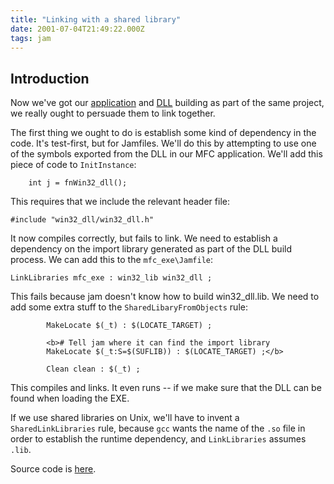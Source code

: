 ```yaml
---
title: "Linking with a shared library"
date: 2001-07-04T21:49:22.000Z
tags: jam
---
```


## Introduction

Now we've got our <a href="../mfc_app/">application</a> and <a href="../shared_lib/">DLL</a> building as part of the same project, we really ought to persuade them to link together.

The first thing we ought to do is establish some kind of dependency in the code.  It's test-first, but for Jamfiles.
We'll do this by attempting to use one of the symbols exported from the DLL in our MFC application.  We'll add this
piece of code to `InitInstance`:

```
    int j = fnWin32_dll();
```

This requires that we include the relevant header file:

```
#include "win32_dll/win32_dll.h"
```

It now compiles correctly, but fails to link.  We need to establish a dependency on the import library generated as part
of the DLL build process.  We can add this to the `mfc_exe\Jamfile`:

```
LinkLibraries mfc_exe : win32_lib win32_dll ;
```

This fails because jam doesn't know how to build win32_dll.lib.  We need to add some extra stuff to
the `SharedLibaryFromObjects` rule:

```
        MakeLocate $(_t) : $(LOCATE_TARGET) ;

        <b># Tell jam where it can find the import library
        MakeLocate $(_t:S=$(SUFLIB)) : $(LOCATE_TARGET) ;</b>

        Clean clean : $(_t) ;
```

This compiles and links.  It even runs -- if we make sure that the DLL can be found when
loading the EXE.

If we use shared libraries on Unix, we'll have to invent a `SharedLinkLibraries` rule,
because `gcc` wants the name of the `.so` file in order to establish the
runtime dependency, and `LinkLibraries` assumes `.lib`.

Source code is <a href="../src/jam-test-20010716a.tar.gz">here</a>.
